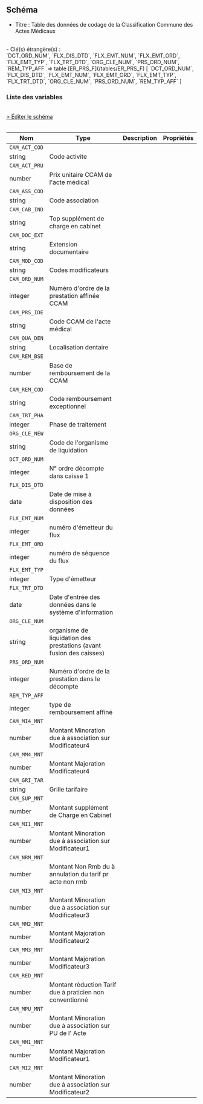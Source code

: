 ## Schéma

- Titre : Table des données de codage de la Classification Commune des Actes Médicaux
<br />
- Clé(s) étrangère(s) : <br />
`DCT_ORD_NUM`, `FLX_DIS_DTD`, `FLX_EMT_NUM`, `FLX_EMT_ORD`, `FLX_EMT_TYP`, `FLX_TRT_DTD`, `ORG_CLE_NUM`, `PRS_ORD_NUM`, `REM_TYP_AFF` => table [ER_PRS_F](/tables/ER_PRS_F) [ `DCT_ORD_NUM`, `FLX_DIS_DTD`, `FLX_EMT_NUM`, `FLX_EMT_ORD`, `FLX_EMT_TYP`, `FLX_TRT_DTD`, `ORG_CLE_NUM`, `PRS_ORD_NUM`, `REM_TYP_AFF` ]<br />

### Liste des variables
<br />
<div>
    <a href="https://gitlab.com/healthdatahub/schema-snds/edit/master/schemas/DCIR/ER_CAM_F.json"  
    arget="_blank" rel="noopener noreferrer">> Éditer le schéma</a>
    <OutboundLink />
</div>
<br />

Nom|Type|Description|Propriétés
-|-|-|-
`CAM_ACT_COD`|
string|Code activite||
`CAM_ACT_PRU`|
number|Prix unitaire CCAM de l&#x27;acte médical||
`CAM_ASS_COD`|
string|Code association||
`CAM_CAB_IND`|
string|Top supplément de charge en cabinet||
`CAM_DOC_EXT`|
string|Extension documentaire||
`CAM_MOD_COD`|
string|Codes modificateurs||
`CAM_ORD_NUM`|
integer|Numéro d&#x27;ordre de la prestation affinée CCAM||
`CAM_PRS_IDE`|
string|Code CCAM de l&#x27;acte médical||
`CAM_QUA_DEN`|
string|Localisation dentaire||
`CAM_REM_BSE`|
number|Base de remboursement de la CCAM||
`CAM_REM_COD`|
string|Code remboursement exceptionnel||
`CAM_TRT_PHA`|
integer|Phase de traitement||
`ORG_CLE_NEW`|
string|Code de l&#x27;organisme de liquidation||
`DCT_ORD_NUM`|
integer|N° ordre décompte dans caisse                      1||
`FLX_DIS_DTD`|
date|Date de mise à disposition des données||
`FLX_EMT_NUM`|
integer|numéro d&#x27;émetteur du flux||
`FLX_EMT_ORD`|
integer|numéro de séquence du flux||
`FLX_EMT_TYP`|
integer|Type d&#x27;émetteur||
`FLX_TRT_DTD`|
date|Date d&#x27;entrée des données dans le système d&#x27;information||
`ORG_CLE_NUM`|
string|organisme de liquidation des prestations (avant fusion des caisses)||
`PRS_ORD_NUM`|
integer|Numéro d&#x27;ordre de la prestation dans le décompte||
`REM_TYP_AFF`|
integer|type de remboursement affiné||
`CAM_MI4_MNT`|
number|Montant Minoration due à association sur Modificateur4||
`CAM_MM4_MNT`|
number|Montant Majoration Modificateur4||
`CAM_GRI_TAR`|
string|Grille tarifaire||
`CAM_SUP_MNT`|
number|Montant supplément de Charge en Cabinet||
`CAM_MI1_MNT`|
number|Montant Minoration due à association sur Modificateur1||
`CAM_NRM_MNT`|
number|Montant Non Rmb du à annulation du tarif pr acte non rmb||
`CAM_MI3_MNT`|
number|Montant Minoration due à association sur Modificateur3||
`CAM_MM2_MNT`|
number|Montant Majoration Modificateur2||
`CAM_MM3_MNT`|
number|Montant Majoration Modificateur3||
`CAM_RED_MNT`|
number|Montant réduction Tarif due à praticien non conventionné||
`CAM_MPU_MNT`|
number|Montant Minoration due à association sur PU de l&#x27; Acte||
`CAM_MM1_MNT`|
number|Montant Majoration Modificateur1||
`CAM_MI2_MNT`|
number|Montant Minoration due à association sur Modificateur2||


